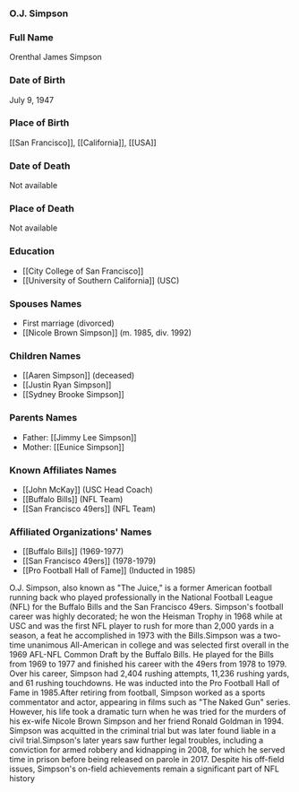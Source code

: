 ### O.J. Simpson

### Full Name

Orenthal James Simpson

### Date of Birth

July 9, 1947

### Place of Birth

[[San Francisco]], [[California]], [[USA]]
### Date of Death

Not available

### Place of Death

Not available

### Education

- [[City College of San Francisco]]
- [[University of Southern California]] (USC)

### Spouses Names

- First marriage (divorced)
- [[Nicole Brown Simpson]] (m. 1985, div. 1992)

### Children Names

- [[Aaren Simpson]] (deceased)
- [[Justin Ryan Simpson]]
- [[Sydney Brooke Simpson]]

### Parents Names

- Father: [[Jimmy Lee Simpson]]
- Mother: [[Eunice Simpson]]

### Known Affiliates Names

- [[John McKay]] (USC Head Coach)
- [[Buffalo Bills]] (NFL Team)
- [[San Francisco 49ers]] (NFL Team)

### Affiliated Organizations' Names

- [[Buffalo Bills]] (1969-1977)
- [[San Francisco 49ers]] (1978-1979)
- [[Pro Football Hall of Fame]] (Inducted in 1985)

O.J. Simpson, also known as "The Juice," is a former American football running back who played professionally in the National Football League (NFL) for the Buffalo Bills and the San Francisco 49ers. Simpson's football career was highly decorated; he won the Heisman Trophy in 1968 while at USC and was the first NFL player to rush for more than 2,000 yards in a season, a feat he accomplished in 1973 with the Bills.Simpson was a two-time unanimous All-American in college and was selected first overall in the 1969 AFL-NFL Common Draft by the Buffalo Bills. He played for the Bills from 1969 to 1977 and finished his career with the 49ers from 1978 to 1979. Over his career, Simpson had 2,404 rushing attempts, 11,236 rushing yards, and 61 rushing touchdowns. He was inducted into the Pro Football Hall of Fame in 1985.After retiring from football, Simpson worked as a sports commentator and actor, appearing in films such as "The Naked Gun" series. However, his life took a dramatic turn when he was tried for the murders of his ex-wife Nicole Brown Simpson and her friend Ronald Goldman in 1994. Simpson was acquitted in the criminal trial but was later found liable in a civil trial.Simpson's later years saw further legal troubles, including a conviction for armed robbery and kidnapping in 2008, for which he served time in prison before being released on parole in 2017. Despite his off-field issues, Simpson's on-field achievements remain a significant part of NFL history